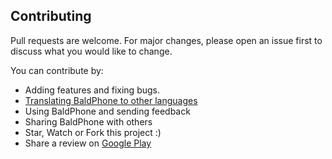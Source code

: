 ## Contributing
Pull requests are welcome. For major changes, please open an issue first to discuss what you would like to change.

You can contribute by:
  - Adding features and fixing bugs.
  - [Translating BaldPhone to other languages](https://github.com/UriahShaulMandel/BaldPhone/blob/master/translating/TRANSLATING.md)
  - Using BaldPhone and sending feedback
  - Sharing BaldPhone with others
  - Star, Watch or Fork this project :)
  - Share a review on [Google Play](https://play.google.com/store/apps/details?id=com.bald.uriah.baldphone.gp)
